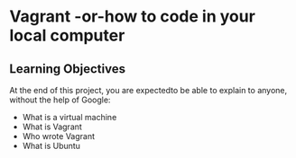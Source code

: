 # Vagrant -or-how to code in your local computer
## Learning Objectives
At the end of this project, you are expectedto be able to explain to anyone, without the help of Google:
* What is a virtual machine
* What is Vagrant
* Who wrote Vagrant
* What is Ubuntu
